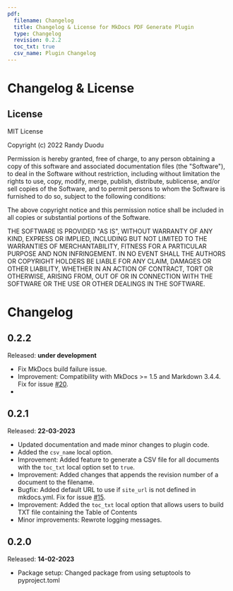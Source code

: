 ```yaml
---
pdf:
  filename: Changelog
  title: Changelog & License for MkDocs PDF Generate Plugin
  type: Changelog
  revision: 0.2.2   
  toc_txt: true
  csv_name: Plugin Changelog
---
```


# Changelog & License

## License

MIT License

Copyright (c) 2022 Randy Duodu

Permission is hereby granted, free of charge, to any person obtaining a copy
of this software and associated documentation files (the "Software"), to deal
in the Software without restriction, including without limitation the rights
to use, copy, modify, merge, publish, distribute, sublicense, and/or sell
copies of the Software, and to permit persons to whom the Software is
furnished to do so, subject to the following conditions:

The above copyright notice and this permission notice shall be included in all
copies or substantial portions of the Software.

THE SOFTWARE IS PROVIDED "AS IS", WITHOUT WARRANTY OF ANY KIND, EXPRESS OR
IMPLIED, INCLUDING BUT NOT LIMITED TO THE WARRANTIES OF MERCHANTABILITY,
FITNESS FOR A PARTICULAR PURPOSE AND NON INFRINGEMENT. IN NO EVENT SHALL THE
AUTHORS OR COPYRIGHT HOLDERS BE LIABLE FOR ANY CLAIM, DAMAGES OR OTHER
LIABILITY, WHETHER IN AN ACTION OF CONTRACT, TORT OR OTHERWISE, ARISING FROM,
OUT OF OR IN CONNECTION WITH THE SOFTWARE OR THE USE OR OTHER DEALINGS IN THE
SOFTWARE.

# Changelog

0.2.2
-----
Released: **under development**

* Fix MkDocs build failure issue.
* Improvement: Compatibility with MkDocs >= 1.5 and Markdown 3.4.4. Fix for issue [#20](https://github.com/iSOLveIT/mkdocs-pdf-generate/issues/20).
* 
0.2.1
-----
Released: **22-03-2023**

* Updated documentation and made minor changes to plugin code.
* Added the `csv_name` local option.
* Improvement: Added feature to generate a CSV file for all documents with the `toc_txt` local option set to `true`.
* Improvement: Added changes that appends the revision number of a document to the filename.
* Bugfix: Added default URL to use if `site_url` is not defined in mkdocs.yml. Fix for issue [#15](https://github.com/iSOLveIT/mkdocs-pdf-generate/issues/15).
* Improvement: Added the `toc_txt` local option that allows users to build TXT file containing the Table of Contents
* Minor improvements: Rewrote logging messages.

0.2.0
-----
Released: **14-02-2023**

* Package setup: Changed package from using setuptools to pyproject.toml


